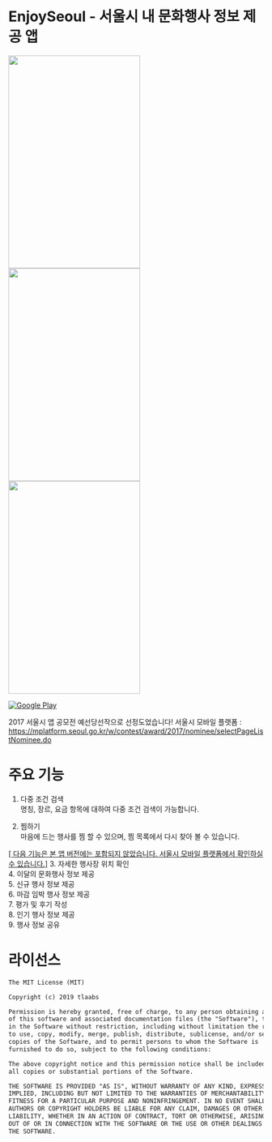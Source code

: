 # EnjoySeoul - 서울시 내 문화행사 정보 제공 앱 

<img src="https://lh3.googleusercontent.com/sdUuMGGcgq-rexon2Vu1ihswaE5LeOaa5kXaEFJrWpGVHRdNRYCcPspdJBWIvVbD=w1440-h620-rw" width="260" height="420"> <img src="https://lh3.googleusercontent.com/BXUAXNNpu2mnRJRz02gv-gX5VfC8LSM8yKWpy3V-y-fNuJgTBzjEnkVr9bW4A9IpqiE=w1440-h620-rw" width="260" height="420"> <img src="https://lh3.googleusercontent.com/_fAHU_uuKOdmcY6iy3OzXNSYOzTyGBmb-rybruVhTgycug3JXVCeyrl-3-pUZ6e5HA=w1440-h620-rw" width="260" height="420">

[![Google Play](http://developer.android.com/images/brand/en_generic_rgb_wo_45.png)](https://play.google.com/store/apps/details?id=site.devsim.enjoyseoul)

2017 서울시 앱 공모전 예선당선작으로 선정도었습니다!
서울시 모바일 플랫폼 :
https://mplatform.seoul.go.kr/w/contest/award/2017/nominee/selectPageListNominee.do

# 주요 기능
1. 다중 조건 검색  
명칭, 장르, 요금 항목에 대하여 다중 조건 검색이 가능합니다.

2. 찜하기  
마음에 드는 행사를 찜 할 수 있으며, 찜 목록에서 다시 찾아 볼 수 있습니다.  


<U>[ 다음 기능은 본 앱 버전에는 포함되지 않았습니다. 서울시 모바일 플랫폼에서 확인하실 수 있습니다.]</U>
3. 자세한 행사장 위치 확인  
4. 이달의 문화행사 정보 제공  
5. 신규 행사 정보 제공  
6. 마감 임박 행사 정보 제공  
7. 평가 및 후기 작성  
8. 인기 행사 정보 제공  
9. 행사 정보 공유  

# 라이선스
```xml
The MIT License (MIT)

Copyright (c) 2019 tlaabs

Permission is hereby granted, free of charge, to any person obtaining a copy
of this software and associated documentation files (the "Software"), to deal
in the Software without restriction, including without limitation the rights
to use, copy, modify, merge, publish, distribute, sublicense, and/or sell
copies of the Software, and to permit persons to whom the Software is
furnished to do so, subject to the following conditions:

The above copyright notice and this permission notice shall be included in
all copies or substantial portions of the Software.

THE SOFTWARE IS PROVIDED "AS IS", WITHOUT WARRANTY OF ANY KIND, EXPRESS OR
IMPLIED, INCLUDING BUT NOT LIMITED TO THE WARRANTIES OF MERCHANTABILITY,
FITNESS FOR A PARTICULAR PURPOSE AND NONINFRINGEMENT. IN NO EVENT SHALL THE
AUTHORS OR COPYRIGHT HOLDERS BE LIABLE FOR ANY CLAIM, DAMAGES OR OTHER
LIABILITY, WHETHER IN AN ACTION OF CONTRACT, TORT OR OTHERWISE, ARISING FROM,
OUT OF OR IN CONNECTION WITH THE SOFTWARE OR THE USE OR OTHER DEALINGS IN
THE SOFTWARE.

```
